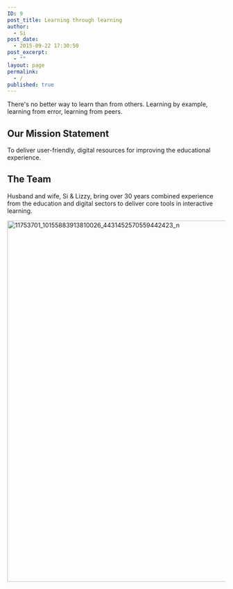 ```yaml
---
ID: 9
post_title: Learning through learning
author:
  - Si
post_date:
  - 2015-09-22 17:30:50
post_excerpt:
  - ""
layout: page
permalink:
  - /
published: true
---
```

There's no better way to learn than from others. Learning by example, learning from error, learning from peers.
<h2>Our Mission Statement</h2>
To deliver user-friendly, digital resources for improving the educational experience.
<h2>The Team</h2>
Husband and wife, Si &amp; Lizzy, bring over 30 years combined experience from the education and digital sectors to deliver core tools in interactive learning.

<a href="http://progressing.co.uk/wp-content/uploads/2015/09/11753701_10155883913810026_4431452570559442423_n.jpg" rel="attachment wp-att-41"><img class="alignnone size-full wp-image-41" src="http://progressing.co.uk/wp-content/uploads/2015/09/11753701_10155883913810026_4431452570559442423_n.jpg" alt="11753701_10155883913810026_4431452570559442423_n" width="833" height="833" /></a>